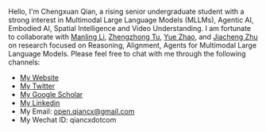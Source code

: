 Hello, I'm Chengxuan Qian, a rising senior undergraduate student with a strong interest in Multimodal Large Language Models (MLLMs), Agentic AI, Embodied AI, Spatial Intelligence and Video Understanding. I am fortunate to collaborate with [Manling Li](https://limanling.github.io/), [Zhengzhong Tu](https://vztu.github.io/), [Yue Zhao](https://viterbi-web.usc.edu/~yzhao010/lab), and [Jiacheng Zhu](https://jiachengzhuml.github.io/) on research focused on Reasoning, Alignment, Agents for Multimodal Large Language Models. Please feel free to chat with me through the following channels:

- [My Website](https://qiancx.com/)
- [My Twitter](https://x.com/qian_xuan46760)
- [My Google Scholar](https://scholar.google.com/citations?user=DZDZXtwAAAAJ&hl=zh-CN)
- [My Linkedin](https://www.linkedin.com/in/chengxuan-qian/)
- My Email: open.qiancx@gmail.com
- My Wechat ID: qiancxdotcom

